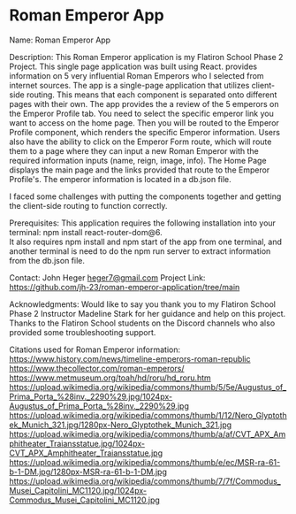 # Roman Emperor App

Name: Roman Emperor App 

Description: This Roman Emperor application is my Flatiron School Phase 2 Project.  This single page application was built using React. provides information on 5 very influential Roman Emperors who I selected from internet sources.  The app is a single-page application that utilizes client-side routing.  This means that each component is separated onto different pages with their own.  The app provides the a review of the 5 emperors on the Emperor Profile tab.  You need to select the specific emperor link you want to access on the home page.  Then you will be routed to the Emperor Profile component, which renders the specific Emperor information.  Users also have the ability to click on the Emperor Form route, which will route them to a page where they can input a new Roman Emperor with the required information inputs (name, reign, image, info).  The Home Page displays the main page and the links provided that route to the Emperor Profile's.  The emperor information is located in a db.json file.  

I faced some challenges with putting the components together and getting the client-side routing to function correctly.

Prerequisites: This application requires the following installation into your terminal:  npm install react-router-dom@6.  
It also requires npm install and npm start of the app from one terminal, and another terminal is need to do the npm run server to extract information from the db.json file.  

Contact:
John Heger
heger7@gmail.com
Project Link: https://github.com/jh-23/roman-emperor-application/tree/main

Acknowledgments:
Would like to say you thank you to my Flatiron School Phase 2 Instructor Madeline Stark for her guidance and help on this project.
Thanks to the Flatiron School students on the Discord channels who also provided some troubleshooting support.  

Citations used for Roman Emperor information:
https://www.history.com/news/timeline-emperors-roman-republic
https://www.thecollector.com/roman-emperors/
https://www.metmuseum.org/toah/hd/roru/hd_roru.htm
https://upload.wikimedia.org/wikipedia/commons/thumb/5/5e/Augustus_of_Prima_Porta_%28inv._2290%29.jpg/1024px-Augustus_of_Prima_Porta_%28inv._2290%29.jpg
https://upload.wikimedia.org/wikipedia/commons/thumb/1/12/Nero_Glyptothek_Munich_321.jpg/1280px-Nero_Glyptothek_Munich_321.jpg
https://upload.wikimedia.org/wikipedia/commons/thumb/a/af/CVT_APX_Amphitheater_Traiansstatue.jpg/1024px-CVT_APX_Amphitheater_Traiansstatue.jpg
https://upload.wikimedia.org/wikipedia/commons/thumb/e/ec/MSR-ra-61-b-1-DM.jpg/1280px-MSR-ra-61-b-1-DM.jpg
https://upload.wikimedia.org/wikipedia/commons/thumb/7/7f/Commodus_Musei_Capitolini_MC1120.jpg/1024px-Commodus_Musei_Capitolini_MC1120.jpg


